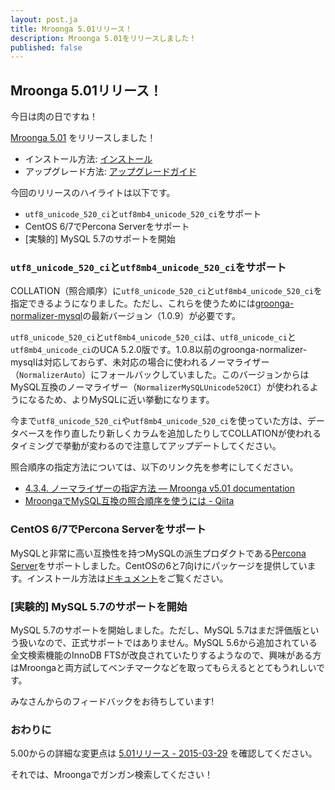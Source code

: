 ```yaml
---
layout: post.ja
title: Mroonga 5.01リリース！
description: Mroonga 5.01をリリースしました！
published: false
---
```


## Mroonga 5.01リリース！

今日は肉の日ですね！

[Mroonga 5.01](/ja/docs/news.html#release-5-01) をリリースしました！

* インストール方法: [インストール](/ja/docs/install.html)
* アップグレード方法: [アップグレードガイド](/ja/docs/upgrade.html)

今回のリリースのハイライトは以下です。

* `utf8_unicode_520_ci`と`utf8mb4_unicode_520_ci`をサポート
* CentOS 6/7でPercona Serverをサポート
* [実験的] MySQL 5.7のサポートを開始

### `utf8_unicode_520_ci`と`utf8mb4_unicode_520_ci`をサポート

COLLATION（照合順序）に`utf8_unicode_520_ci`と`utf8mb4_unicode_520_ci`を指定できるようになりました。ただし、これらを使うためには[groonga-normalizer-mysql](https://github.com/groonga/groonga-normalizer-mysql)の最新バージョン（1.0.9）が必要です。

`utf8_unicode_520_ci`と`utf8mb4_unicode_520_ci`は、`utf8_unicode_ci`と`utf8mb4_unicode_ci`のUCA 5.2.0版です。1.0.8以前のgroonga-normalizer-mysqlは対応しておらず、未対応の場合に使われるノーマライザー（`NormalizerAuto`）にフォールバックしていました。このバージョンからはMySQL互換のノーマライザー（`NormalizerMySQLUnicode520CI`）が使われるようになるため、よりMySQLに近い挙動になります。

今まで`utf8_unicode_520_ci`や`utf8mb4_unicode_520_ci`を使っていた方は、データベースを作り直したり新しくカラムを追加したりしてCOLLATIONが使われるタイミングで挙動が変わるので注意してアップデートしてください。

照合順序の指定方法については、以下のリンク先を参考にしてください。

* [4.3.4. ノーマライザーの指定方法 — Mroonga v5.01 documentation](http://mroonga.org/ja/docs/tutorial/storage.html#how-to-specify-the-normalizer)
* [MroongaでMySQL互換の照合順序を使うには - Qiita](http://qiita.com/groonga/items/41d12f16b091426d2158)

### CentOS 6/7でPercona Serverをサポート

MySQLと非常に高い互換性を持つMySQLの派生プロダクトである[Percona Server](http://www.percona.com/software/percona-server)をサポートしました。CentOSの6と7向けにパッケージを提供しています。インストール方法は[ドキュメント](http://mroonga.org/ja/docs/install/centos.html)をご覧ください。

### [実験的] MySQL 5.7のサポートを開始

MySQL 5.7のサポートを開始しました。ただし、MySQL 5.7はまだ評価版という扱いなので、正式サポートではありません。MySQL 5.6から追加されている全文検索機能のInnoDB FTSが改良されていたりするようなので、興味がある方はMroongaと両方試してベンチマークなどを取ってもらえるととてもうれしいです。

みなさんからのフィードバックをお待ちしています!

### おわりに

5.00からの詳細な変更点は [5.01リリース - 2015-03-29](/ja/docs/news.html#release-5-01) を確認してください。

それでは、Mroongaでガンガン検索してください！
